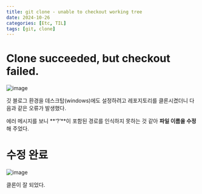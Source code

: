 ```yaml
---
title: git clone - unable to checkout working tree
date: 2024-10-26
categories: [Etc, TIL]
tags: [git, clone]
---
```


# Clone succeeded, but checkout failed.

![image](https://github.com/user-attachments/assets/b8512126-214f-4817-9a49-01b1f72c26b6)

깃 블로그 환경을 데스크탑(windows)에도 설정하려고 레포지토리를 클론시켰더니 다음과 같은 오류가 발생했다.

에러 메시지를 보니 **‘?’**이 포함된 경로를 인식하지 못하는 것 같아 **파일 이름을 수정**해 주었다.

# 수정 완료

![image](https://github.com/user-attachments/assets/61475d50-90bd-4d0e-b909-e32a379179ca)

클론이 잘 되었다.